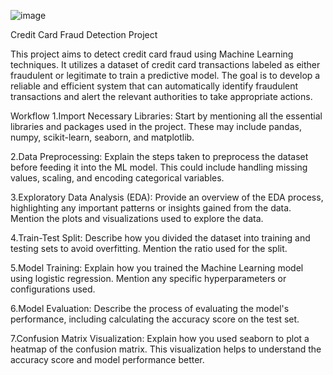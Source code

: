 ![image](https://github.com/Namog0916/Credit-Card-Fraud-Detection-project/assets/126410835/c4badf1f-51a1-4f52-871b-89bea97dec99)

Credit Card Fraud Detection Project

This project aims to detect credit card fraud using Machine Learning techniques. It utilizes a dataset of credit card transactions labeled as either fraudulent or legitimate to train a predictive model. The goal is to develop a reliable and efficient system that can automatically identify fraudulent transactions and alert the relevant authorities to take appropriate actions.

Workflow
1.Import Necessary Libraries: Start by mentioning all the essential libraries and packages used in the project. These may include pandas, numpy, scikit-learn, seaborn, and matplotlib.

2.Data Preprocessing: Explain the steps taken to preprocess the dataset before feeding it into the ML model. This could include handling missing values, scaling, and encoding categorical variables.

3.Exploratory Data Analysis (EDA): Provide an overview of the EDA process, highlighting any important patterns or insights gained from the data. Mention the plots and visualizations used to explore the data.

4.Train-Test Split: Describe how you divided the dataset into training and testing sets to avoid overfitting. Mention the ratio used for the split.

5.Model Training: Explain how you trained the Machine Learning model using logistic regression. Mention any specific hyperparameters or configurations used.

6.Model Evaluation: Describe the process of evaluating the model's performance, including calculating the accuracy score on the test set.

7.Confusion Matrix Visualization: Explain how you used seaborn to plot a heatmap of the confusion matrix. This visualization helps to understand the accuracy score and model performance better.
